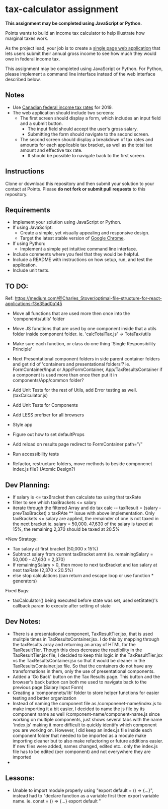 # tax-calculator assignment

**This assignment may be completed using JavaScript or Python.**

Points wants to build an income tax calculator to help illustrate how marginal taxes work.

As the project lead, your job is to create a
[single page web application](https://en.wikipedia.org/wiki/Single-page_application)
that lets users submit their annual gross income to see how much they would owe in federal income tax.

This assignment may be completed using JavaScript or Python.
For Python, please implement a command line interface instead of the web interface described below.

## Notes

* Use [Canadian federal income tax rates](https://www.canada.ca/en/revenue-agency/services/tax/individuals/frequently-asked-questions-individuals/canadian-income-tax-rates-individuals-current-previous-years.html#federal) for 2019.
* The web application should include two screens:
  * The first screen should display a form, which includes an input field and a submit button.
    * The input field should accept the user's gross salary.
    * Submitting the form should navigate to the second screen.
  * The second screen should display a breakdown of tax rates and amounts for each applicable tax bracket,
  as well as the total tax amount and effective tax rate.
    * It should be possible to navigate back to the first screen.

## Instructions

Clone or download this repository and then submit your solution to your contact
at Points. Please **do not fork or submit pull requests** to this repository.

## Requirements

* Implement your solution using JavaScript or Python.
* If using JavaScript:
    * Create a simple, yet visually appealing and responsive design.
    * Target the latest stable version of [Google Chrome](https://www.google.com/chrome/).
* If using Python:
    * Implement a simple yet intuitive command line interface.
* Include comments where you feel that they would be helpful.
* Include a README with instructions on how setup, run, and test the application.
* Include unit tests.

## TO DO:
Ref: https://medium.com/@Charles_Stover/optimal-file-structure-for-react-applications-f3e35ad0a145
- Move all functions that are used more then once into the 'components/utils' folder
- Move JS functions that are used by one component inside that a utils folder inside component folder. ie. 'calcTotalTax.js' -> TotaTax/utils
- Make sure each function, or class do one thing 'Single Responsibility Principle'

- Next Presentational component folders in side parent container folders and get rid of 'containers and presentational folders'? ie. FormContainer/Input or App/FormContainer, App/TaxResultsContainer if a component is used more than once then put it in components/App/common folder?

- Add Unit Tests for the rest of Utils, add Error testing as well. (taxCalculator.js)
- Add Unit Tests for Components
- Add LESS prefixer for all browsers
- Style app
- Figure out how to set defaultProps
- Add reload on results page redirect to FormContainer path="/"
- Run accessibility tests
- Refactor, restructure folders, move methods to beside componenet index.js file? (Atomic Design?)

## Dev Planning:
- If salary is <= taxBracket then calculate tax using that taxRate
- filter to see which taxBrackets <= salary
- iterate through the filtered Array and do tax calc
-- taxResult = (salary - prevTaxBracket) x taxRAte
** Issue with above implementation. Only taxBrackets <= salary are applied, the remainder of one is not taxed in the next bracket
ie. salary = 50,000. 47,630 of the salary is taxed at 15%, the remaining 2,370 should be taxed at 20.5%

*New Strategy:
- Tax salary at first bracket (50,000 x 15%)
- Subtract salary from current taxBracket amnt (ie. remainingSalary = 50,000 - 47,630 = 2,370)
- If remainingSalary > 0, then move to next taxBracket and tax salary at next taxRate (2,370 x 20.5%)
- else stop calculations (can return and escape loop or use function * generators)

Fixed Bugs:
- taxCalculator() being executed before state was set, used setState()'s callback param to execute after setting of state

## Dev Notes:
- There is a presentational component, TaxResultTier.jsx, that is used mulitple times in TaxResultsContainer.jsx. I do this by mapping through the taxResults array and returning an array of HTML for the TaxResultTier. Though this does decrease the readibility in the TaxResultTier.jsx file, I decided to keep this logic in the TaxResultTier.jsx vs the TaxResultsContainer.jsx so that it would be cleaner in the TaxResultsContainer.jsx file. So that the containers do not have any transformations in them, only the use of presentational components.
- Added a 'Go Back' button on the Tax Results page. This button and the browser's back button can both me used to navigate back to the previous page (Salary Input Form)
- Creating a 'componenets/lib' folder to store helper functions for easier testing and better organization
- Instead of naming the component file as /componenet-name/index.js to make importing it a bit easier, I decided to name the js file by its component name as well /component-name/component-name.js since working on multiple components, just shows several tabs with the name 'index.js' making it more difficult to quickly identify which component you are working on. However, I did keep an index.js file inside each component folder that needed to be imported as a module make importing cleaner but to also make refactoring or future additions easier. If new files were added, names changed, edited etc.. only the index.js file has to be edited (per component) and not everywhere they are imported
- 

## Lessons:
- Unable to import module properly using "export default <function name> = () => {...}", instead had to "declare function as a variable first then export variable name. ie. const <function name> = () => {...} export default <function name>"
